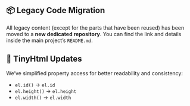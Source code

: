 ## 📦 Legacy Code Migration

All legacy content (except for the parts that have been reused) has been moved to a **new dedicated repository**.
You can find the link and details inside the main project’s `README.md`.

## 🔧 TinyHtml Updates

We’ve simplified property access for better readability and consistency:

* `el.id()` → `el.id`
* `el.height()` → `el.height`
* `el.width()` → `el.width`
